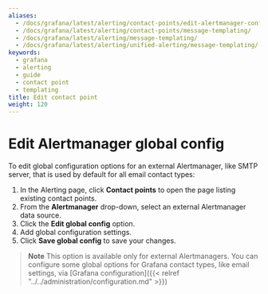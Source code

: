 ```yaml
---
aliases:
  - /docs/grafana/latest/alerting/contact-points/edit-alertmanager-config/
  - /docs/grafana/latest/alerting/contact-points/message-templating/
  - /docs/grafana/latest/alerting/message-templating/
  - /docs/grafana/latest/alerting/unified-alerting/message-templating/
keywords:
  - grafana
  - alerting
  - guide
  - contact point
  - templating
title: Edit contact point
weight: 120
---
```


# Edit Alertmanager global config

To edit global configuration options for an external Alertmanager, like SMTP server, that is used by default for all email contact types:

1. In the Alerting page, click **Contact points** to open the page listing existing contact points.
1. From the **Alertmanager** drop-down, select an external Alertmanager data source.
1. Click the **Edit global config** option.
1. Add global configuration settings.
1. Click **Save global config** to save your changes.

> **Note** This option is available only for external Alertmanagers. You can configure some global options for Grafana contact types, like email settings, via [Grafana configuration]({{< relref "../../administration/configuration.md" >}})
